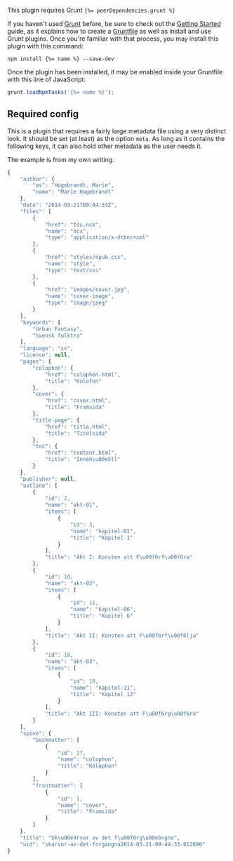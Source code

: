 This plugin requires Grunt `{%= peerDependencies.grunt %}`

If you haven't used [Grunt][grunt] before, be sure to check out the [Getting Started][Getting Started] guide, as it explains how to create a [Gruntfile](http://gruntjs.com/sample-gruntfile) as well as install and use Grunt plugins. Once you're familiar with that process, you may install this plugin with this command:

```shell
npm install {%= name %} --save-dev
```

Once the plugin has been installed, it may be enabled inside your Gruntfile with this line of JavaScript:

```js
grunt.loadNpmTasks('{%= name %}');
```

## Required config
This is a plugin that requires a fairly large metadata file using a very
distinct look. It should be set (at least) as the option `meta`. As long
as it contains the following keys, it can also hold other metadata as
the user needs it.

The example is from my own writing.

```js
{
    "author": {
        "as": "Hogebrandt, Marie",
        "name": "Marie Hogebrandt"
    },
    "date": "2014-03-21T09:44:33Z",
    "files": [
        {
            "href": "toc.ncx",
            "name": "ncx",
            "type": "application/x-dtbnc+xml"
        },
        {
            "href": "styles/epub.css",
            "name": "style",
            "type": "text/css"
        },
        {
            "href": "images/cover.jpg",
            "name": "cover-image",
            "type": "image/jpeg"
        }
    ],
    "keywords": [
        "Urban Fantasy",
        "Svensk folktro"
    ],
    "language": "sv",
    "license": null,
    "pages": {
        "colophon": {
            "href": "colophon.html",
            "title": "Kolofon"
        },
        "cover": {
            "href": "cover.html",
            "title": "Framsida"
        },
        "title-page": {
            "href": "title.html",
            "title": "Titelsida"
        },
        "toc": {
            "href": "content.html",
            "title": "Inneh\u00e5ll"
        }
    },
    "publisher": null,
    "outline": [
        {
            "id": 2,
            "name": "akt-01",
            "items": [
                {
                    "id": 3,
                    "name": "kapitel-01",
                    "title": "Kapitel 1"
                }
            ],
            "title": "Akt I: Konsten att F\u00f6rf\u00f6ra"
        },
        {
            "id": 10,
            "name": "akt-02",
            "items": [
                {
                    "id": 11,
                    "name": "kapitel-06",
                    "title": "Kapitel 6"
                }
            ],
            "title": "Akt II: Konsten att F\u00f6rf\u00f6lja"
        },
        {
            "id": 18,
            "name": "akt-03",
            "items": [
                {
                    "id": 19,
                    "name": "kapitel-11",
                    "title": "Kapitel 12"
                }
            ],
            "title": "Akt III: Konsten att F\u00f6rg\u00f6ra"
        }
    ],
    "spine": {
        "backmatter": [
            {
                "id": 27,
                "name": "colophon",
                "title": "Kolophon"
            }
        ],
        "frontmatter": [
            {
                "id": 1,
                "name": "cover",
                "title": "Framsida"
            }
        ]
    },
    "title": "Sk\u00e4rvor av det f\u00f6rg\u00e5ngna",
    "uid": "skarvor-av-det-forgangna2014-03-21-09-44-33-012690"
}

```

[grunt]: http://gruntjs.com/
[Getting Started]: https://github.com/gruntjs/grunt/blob/devel/docs/getting_started.md
